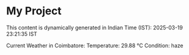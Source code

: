 # My Project

This content is dynamically generated in Indian Time (IST): 2025-03-19 23:21:35 IST


Current Weather in Coimbatore:
Temperature: 29.88 °C
Condition: haze
